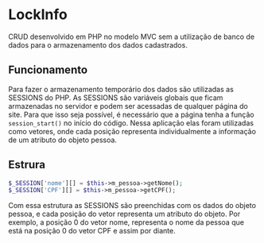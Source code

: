 # LockInfo

CRUD desenvolvido em PHP no modelo MVC sem a utilização de banco de dados para o armazenamento dos dados cadastrados.

## Funcionamento

Para fazer o armazenamento temporário dos dados são utilizadas as SESSIONS do PHP. As SESSIONS são variáveis globais que ficam armazenadas no servidor e podem ser acessadas de qualquer página do site. Para que isso seja possível, é necessário que a página tenha a função `session_start()` no início do código. Nessa aplicação elas foram utilizadas como vetores, onde cada posição representa individualmente a informação de um atributo do objeto pessoa.

## Estrura

```php
$_SESSION['nome'][] = $this->m_pessoa->getNome();
$_SESSION['CPF'][] = $this->m_pessoa->getCPF();

```

Com essa estrutura as SESSIONS são preenchidas com os dados do objeto pessoa, e cada posição do vetor representa um atributo do objeto. Por exemplo, a posição 0 do vetor nome, representa o nome da pessoa que está na posição 0 do vetor CPF e assim por diante.
